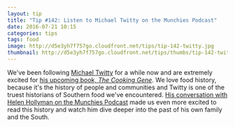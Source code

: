 ```yaml
---
layout: tip
title: "Tip #142: Listen to Michael Twitty on the Munchies Podcast"
date: 2016-07-21 10:15
categories: tips
tags: food
image: http://d5e3yh7f757go.cloudfront.net/tips/tip-142-twitty.jpg
thumbnail: http://d5e3yh7f757go.cloudfront.net/tips/thumbs/tip-142-twitty.jpg
---
```


We've been following [Michael Twitty](https://afroculinaria.com/) for a while now and are extremely excited for [his upcoming book, _The Cooking Gene_](http://amzn.to/2acMzca). We love food history, because it's the history of people and communities and Twitty is one of the truest historians of Southern food we've encountered. [His conversation with Helen Hollyman on the Munchies Podcast](https://munchies.vice.com/en/articles/michael-twitty-addresses-racial-inequality-in-the-southern-kitchen) made us even more excited to read this history and watch him dive deeper into the past of his own family and the South.